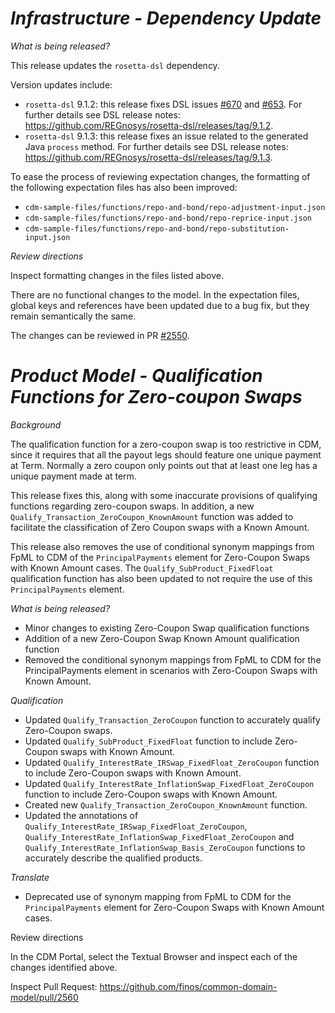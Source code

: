 # *Infrastructure - Dependency Update*

_What is being released?_

This release updates the `rosetta-dsl` dependency.

Version updates include:
- `rosetta-dsl` 9.1.2: this release fixes DSL issues [#670](https://github.com/REGnosys/rosetta-dsl/issues/670) and [#653](https://github.com/REGnosys/rosetta-dsl/issues/653). For further details see DSL release notes: https://github.com/REGnosys/rosetta-dsl/releases/tag/9.1.2.
- `rosetta-dsl` 9.1.3: this release fixes an issue related to the generated Java `process` method. For further details see DSL release notes: https://github.com/REGnosys/rosetta-dsl/releases/tag/9.1.3.

To ease the process of reviewing expectation changes,
the formatting of the following expectation files has also been improved:
- `cdm-sample-files/functions/repo-and-bond/repo-adjustment-input.json`
- `cdm-sample-files/functions/repo-and-bond/repo-reprice-input.json`
- `cdm-sample-files/functions/repo-and-bond/repo-substitution-input.json`

_Review directions_

Inspect formatting changes in the files listed above.

There are no functional changes to the model. In the expectation files, global keys and references have been updated due to a bug fix, but they remain semantically the same.

The changes can be reviewed in PR [#2550](https://github.com/finos/common-domain-model/pull/2550).

# *Product Model - Qualification Functions for Zero-coupon Swaps*

_Background_

The qualification function for a zero-coupon swap is too restrictive in CDM, since it requires that all the payout legs should feature one unique payment at Term. Normally a zero coupon only points out that at least one leg has a unique payment made at term.

This release fixes this, along with some inaccurate provisions of qualifying functions regarding zero-coupon swaps. In addition, a new `Qualify_Transaction_ZeroCoupon_KnownAmount` function was added to facilitate the classification of Zero Coupon swaps with a Known Amount.

This release also removes the use of conditional synonym mappings from FpML to CDM of the `PrincipalPayments` element for Zero-Coupon Swaps with Known Amount cases. The `Qualify_SubProduct_FixedFloat` qualification function has also been updated to not require the use of this `PrincipalPayments` element.

_What is being released?_

- Minor changes to existing Zero-Coupon Swap qualification functions
- Addition of a new Zero-Coupon Swap Known Amount qualification function
- Removed the conditional synonym mappings from FpML to CDM for the PrincipalPayments element in scenarios with Zero-Coupon Swaps with Known Amount.

_Qualification_

- Updated `Qualify_Transaction_ZeroCoupon` function to accurately qualify Zero-Coupon swaps.
- Updated `Qualify_SubProduct_FixedFloat` function to include Zero-Coupon swaps with Known Amount.
- Updated `Qualify_InterestRate_IRSwap_FixedFloat_ZeroCoupon` function to include Zero-Coupon swaps with Known Amount.
- Updated `Qualify_InterestRate_InflationSwap_FixedFloat_ZeroCoupon` function to include Zero-Coupon swaps with Known Amount.
- Created new `Qualify_Transaction_ZeroCoupon_KnownAmount` function.
- Updated the annotations of `Qualify_InterestRate_IRSwap_FixedFloat_ZeroCoupon`, `Qualify_InterestRate_InflationSwap_FixedFloat_ZeroCoupon` and `Qualify_InterestRate_InflationSwap_Basis_ZeroCoupon` functions to accurately describe the qualified products.

_Translate_

- Deprecated use of synonym mapping from FpML to CDM for the `PrincipalPayments` element for Zero-Coupon Swaps with Known Amount cases.

Review directions

In the CDM Portal, select the Textual Browser and inspect each of the changes identified above.

Inspect Pull Request: https://github.com/finos/common-domain-model/pull/2560
